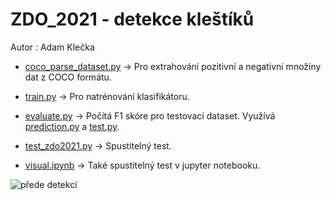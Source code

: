 # ZDO_2021 - detekce kleštíků
Autor : Adam Klečka

* [coco_parse_dataset.py](coco_parse_dataset.py) -> Pro extrahování pozitivní a negativní množiny dat z COCO formátu.
* [train.py](train.py) -> Pro natrénování klasifikátoru.
* [evaluate.py](evaluate.py) -> Počítá F1 skóre pro testovací dataset. Využívá [prediction.py](prediction.py) a [test.py](test.py).

* [test_zdo2021.py](test_zdo2021.py) -> Spustitelný test.
* [visual.ipynb](visual.ipynb) -> Také spustitelný test v jupyter notebooku.

![](img/det_0.jpg 'přede detekcí')

